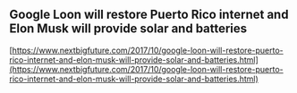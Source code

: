 ## Google Loon will restore Puerto Rico internet and Elon Musk will provide solar and batteries
  
  [https://www.nextbigfuture.com/2017/10/google-loon-will-restore-puerto-rico-internet-and-elon-musk-will-provide-solar-and-batteries.html](https://www.nextbigfuture.com/2017/10/google-loon-will-restore-puerto-rico-internet-and-elon-musk-will-provide-solar-and-batteries.html)